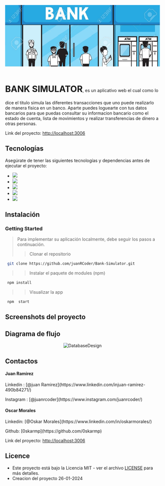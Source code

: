 <img src="./src/images/showBank.jpg" alt="Logo" height="200" >
<p align='justify'>
<h1 style="display: inline-block;">BANK SIMULATOR</h1>, es un aplicativo web el cual como lo dice el titulo simula las diferentes transacciones que uno puede realizarlo de manera fisica en un banco. Aparte puedes loguearte con tus datos bancarios para que puedas consultar su informacion bancario como el estado de cuenta, lista de movimientos y realizar transferencias de dinero a otras personas.
</p>

Link del proyecto: [http://localhost:3006](http://localhost:3006)

## Tecnologías

Asegúrate de tener las siguientes tecnologías y dependencias antes de ejecutar el proyecto:

- <img src="https://img.shields.io/badge/MongoDB-4EA94B?style=for-the-badge&logo=mongodb&logoColor=white" />
- <img src="https://img.shields.io/badge/Express%20js-000000?style=for-the-badge&logo=express&logoColor=white"/>
- <img src="https://img.shields.io/badge/React-20232A?style=for-the-badge&logo=react&logoColor=61DAFB" />
- <img src="https://img.shields.io/badge/Node%20js-339933?style=for-the-badge&logo=nodedotjs&logoColor=white" />
- <img src="https://img.shields.io/badge/Vite-B73BFE?style=for-the-badge&logo=vite&logoColor=FFD62E" />

## Instalación

### Getting Started

> Para implementar su aplicación localmente, debe seguir los pasos a continuación.
>
> > Clonar el repositorio

```sh
 git clone https://github.com/juanRCoder/Bank-Simulator.git
```

> > Instalar el paquete de modules (npm)

```sh
 npm install
```

> > Visualizar la app

```sh
 npm  start
```

## Screenshots del proyecto
## Diagrama de flujo

<div align="center">
  <img src="./src/assets/DatabaseDesign.png" alt="DatabaseDesign" height="400" >
</div>


## Contactos
#### Juan Ramirez
<p>Linkedin : [@juan Ramirez](https://www.linkedin.com/injuan-ramirez-490b84271/)</p>
<p>Instagram : [@juanrcoder](https://www.instagram.com/juanrcoder/)</p>

#### Oscar Morales
<p>Linkedin: [@Oskar Morales](https://www.linkedin.com/in/oskarmorales/)</p>
<p>Github: [0skarmp](https://github.com/0skarmp)</p>

Link del proyecto: [http://localhost:3006](http://localhost:3006)

## Licence
- Este proyecto está bajo la Licencia MIT - ver el archivo [LICENSE](LICENSE) para más detalles.
- Creacion del proyecto 26-01-2024
